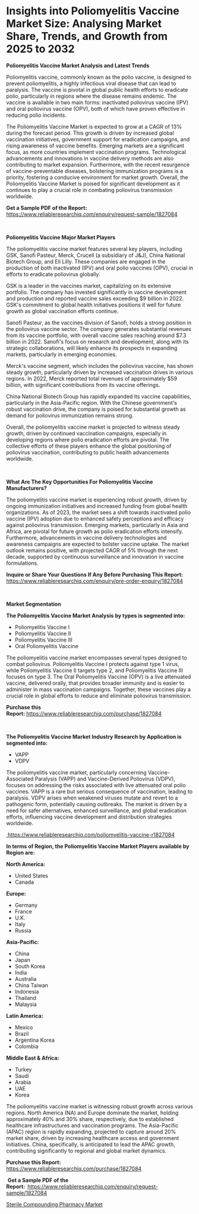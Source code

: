 <p><h1>Insights into Poliomyelitis Vaccine Market Size: Analysing Market Share, Trends, and Growth from 2025 to 2032</h1></p><p><strong>Poliomyelitis Vaccine Market Analysis and Latest Trends</strong></p>
<p><p>Poliomyelitis vaccine, commonly known as the polio vaccine, is designed to prevent poliomyelitis, a highly infectious viral disease that can lead to paralysis. The vaccine is pivotal in global public health efforts to eradicate polio, particularly in regions where the disease remains endemic. The vaccine is available in two main forms: inactivated poliovirus vaccine (IPV) and oral poliovirus vaccine (OPV), both of which have proven effective in reducing polio incidents.</p><p>The Poliomyelitis Vaccine Market is expected to grow at a CAGR of 13% during the forecast period. This growth is driven by increased global vaccination initiatives, government support for eradication campaigns, and rising awareness of vaccine benefits. Emerging markets are a significant focus, as more countries implement vaccination programs. Technological advancements and innovations in vaccine delivery methods are also contributing to market expansion. Furthermore, with the recent resurgence of vaccine-preventable diseases, bolstering immunization programs is a priority, fostering a conducive environment for market growth. Overall, the Poliomyelitis Vaccine Market is poised for significant development as it continues to play a crucial role in combating poliovirus transmission worldwide.</p></p>
<p><strong>Get a Sample PDF of the Report:&nbsp;</strong> <a href="https://www.reliableresearchiq.com/enquiry/request-sample/1827084?utm_campaign=3318&utm_medium=2&utm_source=Github&utm_content=ia&utm_term=08032025&utm_id=poliomyelitis-vaccine">https://www.reliableresearchiq.com/enquiry/request-sample/1827084</a></p>
<p>&nbsp;</p>
<p><strong>Poliomyelitis Vaccine Major Market Players</strong></p>
<p><p>The poliomyelitis vaccine market features several key players, including GSK, Sanofi Pasteur, Merck, Crucell (a subsidiary of J&J), China National Biotech Group, and Eli Lilly. These companies are engaged in the production of both inactivated (IPV) and oral polio vaccines (OPV), crucial in efforts to eradicate poliovirus globally.</p><p>GSK is a leader in the vaccines market, capitalizing on its extensive portfolio. The company has invested significantly in vaccine development and production and reported vaccine sales exceeding $9 billion in 2022. GSK's commitment to global health initiatives positions it well for future growth as global vaccination efforts continue.</p><p>Sanofi Pasteur, as the vaccines division of Sanofi, holds a strong position in the poliovirus vaccine sector. The company generates substantial revenues from its vaccine portfolio, with overall vaccine sales reaching around $7.3 billion in 2022. Sanofi's focus on research and development, along with its strategic collaborations, will likely enhance its prospects in expanding markets, particularly in emerging economies.</p><p>Merck's vaccine segment, which includes the poliovirus vaccine, has shown steady growth, particularly driven by increased vaccination drives in various regions. In 2022, Merck reported total revenues of approximately $59 billion, with significant contributions from its vaccine offerings.</p><p>China National Biotech Group has rapidly expanded its vaccine capabilities, particularly in the Asia-Pacific region. With the Chinese government's robust vaccination drive, the company is poised for substantial growth as demand for poliovirus immunization remains strong.</p><p>Overall, the poliomyelitis vaccine market is projected to witness steady growth, driven by continued vaccination campaigns, especially in developing regions where polio eradication efforts are pivotal. The collective efforts of these players enhance the global positioning of poliovirus vaccination, contributing to public health advancements worldwide.</p></p>
<p>&nbsp;</p>
<p><strong>What Are The Key Opportunities For Poliomyelitis Vaccine Manufacturers?</strong></p>
<p><p>The poliomyelitis vaccine market is experiencing robust growth, driven by ongoing immunization initiatives and increased funding from global health organizations. As of 2023, the market sees a shift towards inactivated polio vaccine (IPV) adoption due to enhanced safety perceptions and efficacy against poliovirus transmission. Emerging markets, particularly in Asia and Africa, are pivotal for future growth as polio eradication efforts intensify. Furthermore, advancements in vaccine delivery technologies and awareness campaigns are expected to bolster vaccine uptake. The market outlook remains positive, with projected CAGR of 5% through the next decade, supported by continuous surveillance and innovation in vaccine formulations.</p></p>
<p><strong>Inquire or Share Your Questions If Any Before Purchasing This Report:</strong> <a href="https://www.reliableresearchiq.com/enquiry/pre-order-enquiry/1827084?utm_campaign=3318&utm_medium=2&utm_source=Github&utm_content=ia&utm_term=08032025&utm_id=poliomyelitis-vaccine">https://www.reliableresearchiq.com/enquiry/pre-order-enquiry/1827084</a></p>
<p>&nbsp;</p>
<p><strong>Market Segmentation</strong></p>
<p><strong>The Poliomyelitis Vaccine Market Analysis by types is segmented into:</strong></p>
<p><ul><li>Poliomyelitis Vaccine Ⅰ</li><li>Poliomyelitis Vaccine Ⅱ</li><li>Poliomyelitis Vaccine Ⅲ</li><li>Oral Poliomyelitis Vaccine</li></ul></p>
<p><p>The poliomyelitis vaccine market encompasses several types designed to combat poliovirus. Poliomyelitis Vaccine I protects against type 1 virus, while Poliomyelitis Vaccine II targets type 2, and Poliomyelitis Vaccine III focuses on type 3. The Oral Poliomyelitis Vaccine (OPV) is a live attenuated vaccine, delivered orally, that provides broader immunity and is easier to administer in mass vaccination campaigns. Together, these vaccines play a crucial role in global efforts to reduce and eliminate poliovirus transmission.</p></p>
<p><strong>Purchase this Report:&nbsp;</strong><a href="https://www.reliableresearchiq.com/purchase/1827084?utm_campaign=3318&utm_medium=2&utm_source=Github&utm_content=ia&utm_term=08032025&utm_id=poliomyelitis-vaccine">https://www.reliableresearchiq.com/purchase/1827084</a></p>
<p>&nbsp;</p>
<p><strong>The Poliomyelitis Vaccine Market Industry Research by Application is segmented into:</strong></p>
<p><ul><li>VAPP</li><li>VDPV</li></ul></p>
<p><p>The poliomyelitis vaccine market, particularly concerning Vaccine-Associated Paralysis (VAPP) and Vaccine-Derived Poliovirus (VDPV), focuses on addressing the risks associated with live attenuated oral polio vaccines. VAPP is a rare but serious consequence of vaccination, leading to paralysis. VDPV arises when weakened viruses mutate and revert to a pathogenic form, potentially causing outbreaks. The market is driven by a need for safer alternatives, enhanced surveillance, and global eradication efforts, influencing vaccine development and distribution strategies worldwide.</p></p>
<p><a href="https://www.reliableresearchiq.com/poliomyelitis-vaccine-r1827084?utm_campaign=3318&utm_medium=2&utm_source=Github&utm_content=ia&utm_term=08032025&utm_id=poliomyelitis-vaccine">&nbsp;https://www.reliableresearchiq.com/poliomyelitis-vaccine-r1827084</a></p>
<p><strong>In terms of Region, the Poliomyelitis Vaccine Market Players available by Region are:</strong></p>
<p>
    <p> <strong> North America: </strong>
        <ul>
            <li>United States</li>
            <li>Canada</li>
        </ul>
        </p> 
    <p> <strong> Europe: </strong>
        <ul>
            <li>Germany</li>
            <li>France</li>
            <li>U.K.</li>
            <li>Italy</li>
            <li>Russia</li>
        </ul>
        </p> 
    <p> <strong> Asia-Pacific: </strong>
        <ul>
            <li>China</li>
            <li>Japan</li>
            <li>South Korea</li>
            <li>India</li>
            <li>Australia</li>
            <li>China Taiwan</li>
            <li>Indonesia</li>
            <li>Thailand</li>
            <li>Malaysia</li>
        </ul>
        </p> 
    <p> <strong> Latin America: </strong>
        <ul>
            <li>Mexico</li>
            <li>Brazil</li>
            <li>Argentina Korea</li>
            <li>Colombia</li>
        </ul>
        </p> 
    <p> <strong> Middle East & Africa: </strong>
        <ul>
            <li>Turkey</li>
            <li>Saudi</li>
            <li>Arabia</li>
            <li>UAE</li>
            <li>Korea</li>
        </ul>
    </p>
    </p>
<p><p>The poliomyelitis vaccine market is witnessing robust growth across various regions. North America (NA) and Europe dominate the market, holding approximately 40% and 30% share, respectively, due to established healthcare infrastructures and vaccination programs. The Asia-Pacific (APAC) region is rapidly expanding, projected to capture around 20% market share, driven by increasing healthcare access and government initiatives. China, specifically, is anticipated to lead the APAC growth, contributing significantly to regional and global market dynamics.</p></p>
<p><strong>Purchase this Report: </strong><a href="https://www.reliableresearchiq.com/purchase/1827084?utm_campaign=3318&utm_medium=2&utm_source=Github&utm_content=ia&utm_term=08032025&utm_id=poliomyelitis-vaccine">https://www.reliableresearchiq.com/purchase/1827084</a></p>
<p>&nbsp;<strong>Get a Sample PDF of the Report:&nbsp;&nbsp;</strong><a href="https://www.reliableresearchiq.com/enquiry/request-sample/1827084?utm_campaign=3318&utm_medium=2&utm_source=Github&utm_content=ia&utm_term=08032025&utm_id=poliomyelitis-vaccine">https://www.reliableresearchiq.com/enquiry/request-sample/1827084</a></p>
<p><strong></strong></p>
<p><p><a href="https://github.com/shamyzinniwl/Market-Research-Report-List-1/blob/main/sterile-compounding-pharmacy-market.md?utm_campaign=3318&utm_medium=2&utm_source=Github&utm_content=ia&utm_term=08032025&utm_id=poliomyelitis-vaccine">Sterile Compounding Pharmacy Market</a></p></p>